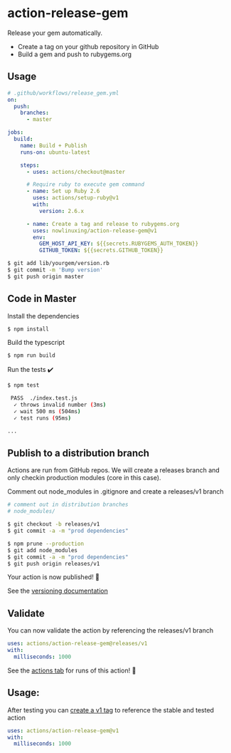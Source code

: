 # action-release-gem

Release your gem automatically.

* Create a tag on your github repository in GitHub
* Build a gem and push to rubygems.org

## Usage

```yaml
# .github/workflows/release_gem.yml
on:
  push:
    branches:
      - master

jobs:
  build:
    name: Build + Publish
    runs-on: ubuntu-latest

    steps:
      - uses: actions/checkout@master

      # Require ruby to execute gem command
      - name: Set up Ruby 2.6
        uses: actions/setup-ruby@v1
        with:
          version: 2.6.x

      - name: Create a tag and release to rubygems.org
        uses: nowlinuxing/action-release-gem@v1
        env:
          GEM_HOST_API_KEY: ${{secrets.RUBYGEMS_AUTH_TOKEN}}
          GITHUB_TOKEN: ${{secrets.GITHUB_TOKEN}}
```

```sh
$ git add lib/yourgem/version.rb
$ git commit -m 'Bump version'
$ git push origin master
```

## Code in Master

Install the dependencies  
```bash
$ npm install
```

Build the typescript
```bash
$ npm run build
```

Run the tests :heavy_check_mark:  
```bash
$ npm test

 PASS  ./index.test.js
  ✓ throws invalid number (3ms)
  ✓ wait 500 ms (504ms)
  ✓ test runs (95ms)

...
```

## Publish to a distribution branch

Actions are run from GitHub repos.  We will create a releases branch and only checkin production modules (core in this case). 

Comment out node_modules in .gitignore and create a releases/v1 branch
```bash
# comment out in distribution branches
# node_modules/
```

```bash
$ git checkout -b releases/v1
$ git commit -a -m "prod dependencies"
```

```bash
$ npm prune --production
$ git add node_modules
$ git commit -a -m "prod dependencies"
$ git push origin releases/v1
```

Your action is now published! :rocket: 

See the [versioning documentation](https://github.com/actions/toolkit/blob/master/docs/action-versioning.md)

## Validate

You can now validate the action by referencing the releases/v1 branch

```yaml
uses: actions/action-release-gem@releases/v1
with:
  milliseconds: 1000
```

See the [actions tab](https://github.com/actions/javascript-action/actions) for runs of this action! :rocket:

## Usage:

After testing you can [create a v1 tag](https://github.com/actions/toolkit/blob/master/docs/action-versioning.md) to reference the stable and tested action

```yaml
uses: actions/action-release-gem@v1
with:
  milliseconds: 1000
```
